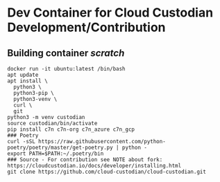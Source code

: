 # Dev Container for Cloud Custodian Development/Contribution

## Building container *scratch*
```
docker run -it ubuntu:latest /bin/bash
apt update
apt install \
  python3 \
  python3-pip \
  python3-venv \
  curl \
  git
python3 -m venv custodian
source custodian/bin/activate
pip install c7n c7n-org c7n_azure c7n_gcp
### Poetry
curl -sSL https://raw.githubusercontent.com/python-poetry/poetry/master/get-poetry.py | python -
export PATH=$PATH:~/.poetry/bin
### Source - For contribution see NOTE about fork:  https://cloudcustodian.io/docs/developer/installing.html
git clone https://github.com/cloud-custodian/cloud-custodian.git
```
